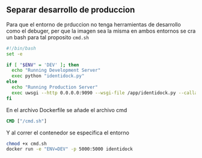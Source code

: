 ## Separar desarrollo de produccion

Para que el entorno de prduccion no tenga herramientas de desarrollo como el debuger, per que la imagen sea la misma en ambos entornos se cra un bash para tal proposito 
`cmd.sh`

```sh
#!/bin/bash
set -e

if [ "$ENV" = 'DEV' ]; then
  echo "Running Development Server"
  exec python "identidock.py"
else
  echo "Running Production Server"
  exec uwsgi --http 0.0.0.0:9090 --wsgi-file /app/identidock.py --callable app --stats 0.0.0.0:9191
fi
```

En el archivo Dockerfile se añade el archivo cmd

```Dockerfile
CMD ["/cmd.sh"]
```

Y al correr el contenedor se especifica el entorno

```bash
chmod +x cmd.sh
docker run -e "ENV=DEV" -p 5000:5000 identidock
```
